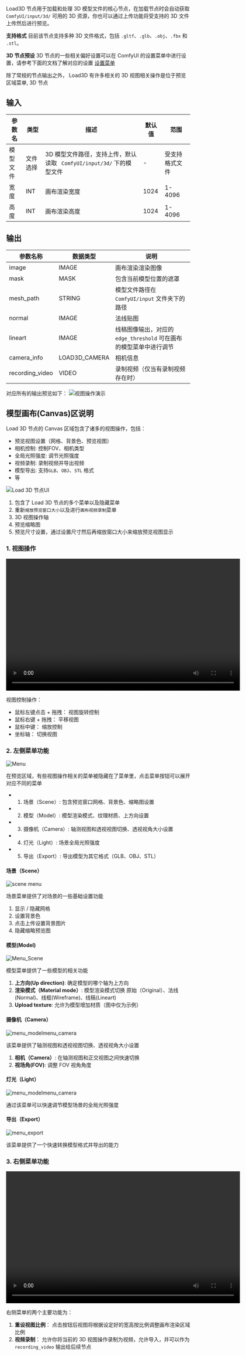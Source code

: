 Load3D 节点用于加载和处理 3D 模型文件的核心节点，在加载节点时会自动获取  ` ComfyUI/input/3d/`  可用的 3D 资源，你也可以通过上传功能将受支持的 3D 文件上传然后进行预览。

**支持格式**
目前该节点支持多种 3D 文件格式，包括 `.gltf`、`.glb`、`.obj`、`.fbx` 和 `.stl`。

**3D 节点预设**
3D 节点的一些相关偏好设置可以在 ComfyUI 的设置菜单中进行设置，请参考下面的文档了解对应的设置
[设置菜单](https://docs.comfy.org/zh-CN/interface/settings/3d)

除了常规的节点输出之外， Load3D 有许多相关的 3D 视图相关操作是位于预览区域菜单, 3D 节点

## 输入

| 参数名        | 类型        | 描述                     | 默认值 | 范围         |
|--------------|------------|--------------------------|--------|--------------|
| 模型文件   | 文件选择    | 3D 模型文件路径，支持上传，默认读取 ` ComfyUI/input/3d/` 下的模型文件 | -      | 受支持格式文件 |
| 宽度        | INT        | 画布渲染宽度                 | 1024   | 1-4096       |
| 高度       | INT        | 画布渲染高度                 | 1024   | 1-4096       |

## 输出

| 参数名称         | 数据类型        | 说明                             |
| --------------- | ------------- | -------------------------------- |
| image           | IMAGE         | 画布渲染渲染图像                    |
| mask            | MASK          | 包含当前模型位置的遮罩               |
| mesh_path       | STRING        | 模型文件路径在`ComfyUI/input` 文件夹下的路径               |
| normal          | IMAGE         | 法线贴图                          |
| lineart         | IMAGE         | 线稿图像输出，对应的 `edge_threshold` 可在画布的模型菜单中进行调节                      |
| camera_info     | LOAD3D_CAMERA | 相机信息                         |
| recording_video | VIDEO         | 录制视频（仅当有录制视频存在时）     |

对应所有的输出预览如下：
![视图操作演示](./asset/load3d_outputs.webp)

## 模型画布(Canvas)区说明

Load 3D 节点的 Canvas 区域包含了诸多的视图操作，包括：
- 预览视图设置（网格、背景色、预览视图）
- 相机控制: 控制FOV、相机类型
- 全局光照强度: 调节光照强度
- 视频录制: 录制视频并导出视频
- 模型导出: 支持`GLB`、`OBJ`、`STL` 格式 
- 等

![Load 3D 节点UI](./asset/load3d_ui.jpg)

1. 包含了 Load 3D 节点的多个菜单以及隐藏菜单
2. 重新`缩放预览窗口大小`以及进行`画布视频录制`菜单
3. 3D 视图操作轴
4. 预览缩略图
5. 预览尺寸设置，通过设置尺寸然后再缩放窗口大小来缩放预览视图显示


### 1. 视图操作

<video controls width="640" height="360">
  <source src="./asset/view_operations.mp4" type="video/mp4">
  您的浏览器不支持视频播放。
</video>

视图控制操作：
- 鼠标左键点击 + 拖拽： 视图旋转控制
- 鼠标右键 + 拖拽： 平移视图
- 鼠标中键： 缩放控制
- 坐标轴： 切换视图

### 2. 左侧菜单功能

![Menu](./asset/menu.webp)

在预览区域，有些视图操作相关的菜单被隐藏在了菜单里，点击菜单按钮可以展开对应不同的菜单
- 1. 场景（Scene）: 包含预览窗口网格、背景色、缩略图设置
- 2. 模型（Model）: 模型渲染模式、纹理材质、上方向设置
- 3. 摄像机（Camera）: 轴测视图和透视视图切换、透视视角大小设置
- 4. 灯光（Light）: 场景全局光照强度
- 5. 导出（Export）: 导出模型为其它格式（GLB、OBJ、STL）

#### 场景（Scene）

![scene menu](./asset/menu_scene.webp)

场景菜单提供了对场景的一些基础设置功能
1. 显示 / 隐藏网格
2. 设置背景色
3. 点击上传设置背景图片
4. 隐藏缩略预览图

#### 模型(Model)

![Menu_Scene](./asset/menu_model.webp)

模型菜单提供了一些模型的相关功能
1. **上方向(Up direction)**: 确定模型的哪个轴为上方向
2. **渲染模式（Material mode）**: 模型渲染模式切换 原始（Original）、法线(Normal)、线框(Wireframe)、线稿(Lineart)
3. **Upload texture**: 允许为模型增加材质（图中仅为示例）

#### 摄像机（Camera）

![menu_modelmenu_camera](./asset/menu_modelmenu_camera.webp)

该菜单提供了轴测视图和透视视图切换、透视视角大小设置
1. **相机（Camera）**: 在轴测视图和正交视图之间快速切换
2. **视场角(FOV)**: 调整 FOV 视角角度

#### 灯光（Light）

![menu_modelmenu_camera](./asset/menu_modelmenu_camera.webp)

通过该菜单可以快速调节模型场景的全局光照强度

#### 导出（Export）

![menu_export](./asset/menu_export.webp)

该菜单提供了一个快速转换模型格式并导出的能力

### 3. 右侧菜单功能

<video controls width="640" height="360">
  <source src="./asset/recording.mp4" type="video/mp4">
  您的浏览器不支持视频播放。
</video>

右侧菜单的两个主要功能为：
1. **重设视图比例**： 点击按钮后视图将根据设定好的宽高按比例调整画布渲染区域比例
2. **视频录制**： 允许你将当前的 3D 视图操作录制为视频，允许导入，并可以作为 `recording_video` 输出给后续节点
